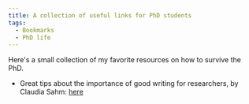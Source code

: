 ```yaml
---
title: A collection of useful links for PhD students
tags:
  - Bookmarks
  - PhD life
---
```


Here's a small collection of my favorite resources on how to survive the PhD.

- Great tips about the importance of good writing for researchers, by Claudia Sahm: [here](http://macromomblog.com/2019/09/01/lets-talk/)
